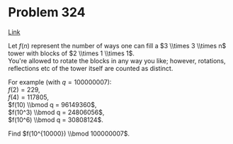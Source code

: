 # Problem 324

[Link](https://projecteuler.net/problem=324)

Let $f(n)$ represent the number of ways one can fill a $3 \\times 3 \\times n$ tower with blocks of $2 \\times 1 \\times 1$.  
You're allowed to rotate the blocks in any way you like; however, rotations, reflections etc of the tower itself are counted as distinct.

For example (with $q = 100000007$):  
$f(2) = 229$,  
$f(4) = 117805$,  
$f(10) \\bmod q = 96149360$,  
$f(10^3) \\bmod q = 24806056$,  
$f(10^6) \\bmod q = 30808124$.

Find $f(10^{10000}) \\bmod 100000007$.